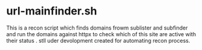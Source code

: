 # url-mainfinder.sh
This is a recon script which finds domains frowm sublister and subfinder and run the domains against httpx to check which of this site are active with their status . stll uder devolopment  created for automating recon process.
